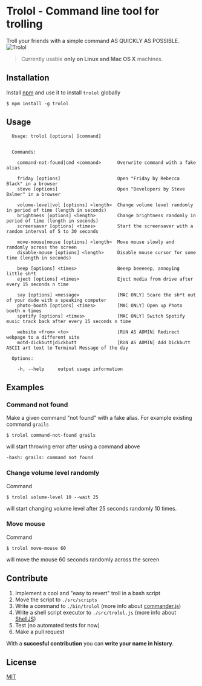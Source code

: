 # Trolol - Command line tool for trolling

Troll your friends with a simple command AS QUICKLY AS POSSIBLE.
![Trolol](https://media.giphy.com/media/4dLgdkQM2kfCg/giphy.gif)

> Currently usable **only on Linux and Mac OS X** machines.

## Installation

Install [npm](http://blog.npmjs.org/post/85484771375/how-to-install-npm) and use it to install `trolol` globally

```
$ npm install -g trolol
```

## Usage

```
  Usage: trolol [options] [command]


  Commands:

    command-not-found|cmd <command>      Overwrite command with a fake alias
    
    friday [options]                     Open "Friday by Rebecca Black" in a browser
    steve [options]                      Open "Developers by Steve Balmer" in a browser
    
    volume-level|vol [options] <length>  Change volume level randomly in period of time (length in seconds)
    brightness [options] <length>        Change brightness randomly in period of time (length in seconds)
    screensaver [options] <times>        Start the screensaver with a random interval of 5 to 30 seconds
    
    move-mouse|mouse [options] <length>  Move mouse slowly and randomly across the screen
    disable-mouse [options] <length>     Disable mouse cursor for some time (length in seconds)
    
    beep [options] <times>               Beeep beeeeep, annoying little sh*t
    eject [options] <times>              Eject media from drive after every 15 seconds n time
    
    say [options] <message>              [MAC ONLY] Scare the sh*t out of your dude with a speaking computer
    photo-booth [options] <times>        [MAC ONLY] Open up Photo booth n times
    spotify [options] <times>            [MAC ONLY] Switch Spotify music track back after every 15 seconds n time
    
    website <from> <to>                  [RUN AS ADMIN] Redirect webpage to a different site
    motd-dickbutt|dickbutt               [RUN AS ADMIN] Add Dickbutt ASCII art text to Terminal Message of the day

  Options:

    -h, --help     output usage information
```

## Examples

### Command not found

Make a given command "not found" with a fake alias. For example existing command `grails`

```
$ trolol command-not-found grails
```

will start throwing error after using a command above

```
-bash: grails: command not found
```

### Change volume level randomly

Command

```
$ trolol volume-level 10 --wait 25
```

will start changing volume level after 25 seconds randomly 10 times.

### Move mouse

Command

```
$ trolol move-mouse 60
```

will move the mouse 60 seconds randomly across the screen

## Contribute

1. Implement a cool and "easy to revert" troll in a bash script
2. Move the script to `./src/scripts`
3. Write a command to `./bin/trolol` (more info about [commander.js](https://github.com/tj/commander.js))
4. Write a shell script executor to `./src/trolol.js` (more info about [ShellJS](https://github.com/shelljs/shelljs))
5. Test (no automated tests for now)
6. Make a pull request

With a **succesful contribution** you can **write your name in history**.

## License

[MIT](//github.com/ukupat/trolol/blob/master/LICENSE)
